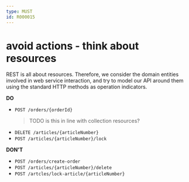 ```yaml
---
type: MUST
id: R000015
---
```


# avoid actions - think about resources

REST is all about resources.
Therefore, we consider the domain entities involved in web service interaction, and try to model our API around them using the standard HTTP methods as operation indicators.

**DO**

- `POST /orders/{orderId}`
  > TODO is this in line with collection resources?
- `DELETE /articles/{articleNumber}`
- `POST /articles/{articleNumber}/lock`

**DON'T**

- `POST /orders/create-order`
- `POST /articles/{articleNumber}/delete`
- `POST /artcles/lock-article/{articleNumber}`
